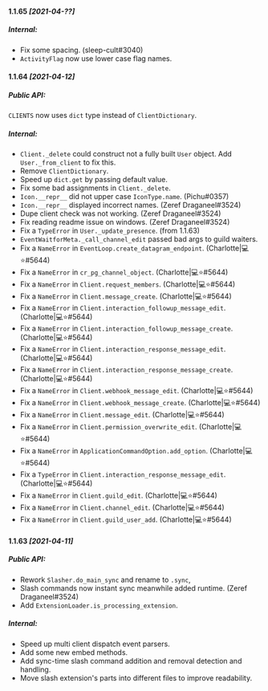 #### 1.1.65  *\[2021-04-??\]*

##### Internal:

- Fix some spacing. (sleep-cult#3040)
- `ActivityFlag` now use lower case flag names.

#### 1.1.64  *\[2021-04-12\]*

##### Public API:

`CLIENTS` now uses `dict` type instead of `ClientDictionary`.

##### Internal:

- `Client._delete` could construct not a fully built `User` object. Add `User._from_client` to fix this.
- Remove `ClientDictionary`.
- Speed up `dict.get` by passing default value.
- Fix some bad assignments in `Client._delete`.
- `Icon.__repr__` did not upper case `IconType.name`. (Pichu#0357)
- `Icon.__repr__` displayed incorrect names. (Zeref Draganeel#3524)
- Dupe client check was not working. (Zeref Draganeel#3524)
- Fix reading readme issue on windows. (Zeref Draganeel#3524)
- Fix a `TypeError` in `User._update_presence`. (from 1.1.63)
- `EventWaitforMeta._call_channel_edit` passed bad args to guild waiters.
- Fix a `NameError` in `EventLoop.create_datagram_endpoint`. (Charlotte|💻⭐#5644)
- Fix a `NameError` in `cr_pg_channel_object`. (Charlotte|💻⭐#5644)
- Fix a `NameError` in `Client.request_members`. (Charlotte|💻⭐#5644)
- Fix a `NameError` in `Client.message_create`. (Charlotte|💻⭐#5644)
- Fix a `NameError` in `Client.interaction_followup_message_edit`. (Charlotte|💻⭐#5644)
- Fix a `NameError` in `Client.interaction_followup_message_create`. (Charlotte|💻⭐#5644)
- Fix a `NameError` in `Client.interaction_response_message_edit`. (Charlotte|💻⭐#5644)
- Fix a `NameError` in `Client.interaction_response_message_create`. (Charlotte|💻⭐#5644)
- Fix a `NameError` in `Client.webhook_message_edit`. (Charlotte|💻⭐#5644)
- Fix a `NameError` in `Client.webhook_message_create`. (Charlotte|💻⭐#5644)
- Fix a `NameError` in `Client.message_edit`. (Charlotte|💻⭐#5644)
- Fix a `NameError` in `Client.permission_overwrite_edit`. (Charlotte|💻⭐#5644)
- Fix a `NameError` in `ApplicationCommandOption.add_option`. (Charlotte|💻⭐#5644)
- Fix a `TypeError` in `Client.interaction_response_message_edit`. (Charlotte|💻⭐#5644)
- Fix a `NameError` in `Client.guild_edit`. (Charlotte|💻⭐#5644)
- Fix a `NameError` in `Client.channel_edit`. (Charlotte|💻⭐#5644)
- Fix a `NameError` in `Client.guild_user_add`. (Charlotte|💻⭐#5644)

#### 1.1.63  *\[2021-04-11\]*

##### Public API:

- Rework `Slasher.do_main_sync` and rename to `.sync`,
- Slash commands now instant sync meanwhile added runtime. (Zeref Draganeel#3524)
- Add `ExtensionLoader.is_processing_extension`.

##### Internal:

- Speed up multi client dispatch event parsers.
- Add some new embed methods.
- Add sync-time slash command addition and removal detection and handling.
- Move slash extension's parts into different files to improve readability.

